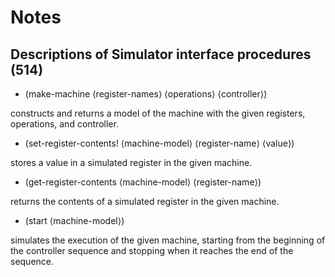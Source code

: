 # Notes

## Descriptions of Simulator interface procedures (514)

* (make-machine ⟨register-names⟩ ⟨operations⟩ ⟨controller⟩)

constructs and returns a model of the machine with the given registers, operations, and controller.

* (set-register-contents! ⟨machine-model⟩ ⟨register-name⟩ ⟨value⟩)

stores a value in a simulated register in the given machine.

* (get-register-contents ⟨machine-model⟩ ⟨register-name⟩)

returns the contents of a simulated register in the given machine.

* (start ⟨machine-model⟩)

simulates the execution of the given machine, starting from the beginning of the controller sequence and stopping when
it reaches the end of the sequence.
